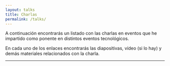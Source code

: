 ```yaml
---
layout: talks
title: Charlas
permalink: /talks/
---
```


A continuación encontrarás un listado con las charlas en eventos que he 
impartido como ponente en distintos eventos tecnológicos. 

En cada uno de los enlaces encontrarás las diapositivas, vídeo (si lo hay) y demás
materiales relacionados con la charla.

--------------------------------